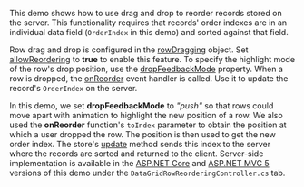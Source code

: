 This demo shows how to use drag and drop to reorder records stored on the server. This functionality requires that records' order indexes are in an individual data field (`OrderIndex` in this demo) and sorted against that field.

Row drag and drop is configured in the [rowDragging][5] object. Set [allowReordering][2] to **true** to enable this feature. To specify the highlight mode of the row's drop position, use the [dropFeedbackMode][6] property. When a row is dropped, the [onReorder][0] event handler is called. Use it to update the record's `OrderIndex` on the server.

In this demo, we set **dropFeedbackMode** to *"push"* so that rows could move apart with animation to highlight the new position of a row. We also used the **onReorder** function's `toIndex` parameter to obtain the position at which a user dropped the row. The position is then used to get the new order index. The store's [update][1] method sends this index to the server where the records are sorted and returned to the client. Server-side implementation is available in the [ASP.NET Core][3] and [ASP.NET MVC 5][4] versions of this demo under the `DataGridRowReorderingController.cs` tab.

[0]: /Documentation/ApiReference/UI_Components/dxDataGrid/Configuration/rowDragging/#onReorder
[1]: /Documentation/ApiReference/Data_Layer/CustomStore/Configuration/#update
[2]: /Documentation/ApiReference/UI_Components/dxDataGrid/Configuration/rowDragging/#allowReordering
[3]: /Demos/WidgetsGallery/Demo/DataGrid/RemoteReordering/NetCore/Light/
[4]: /Demos/WidgetsGallery/Demo/DataGrid/RemoteReordering/Mvc/Light/
[5]: /Documentation/ApiReference/UI_Components/dxDataGrid/Configuration/rowDragging/
[6]: /Documentation/ApiReference/UI_Components/dxDataGrid/Configuration/rowDragging/#dropFeedbackMode
